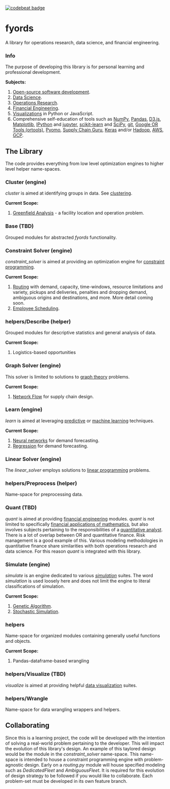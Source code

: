 [![codebeat badge](https://codebeat.co/badges/f72db301-fd66-4c05-b1ca-9b8c8196f06e)](https://codebeat.co/projects/github-com-christopherpryer-fyords-master)
# fyords
A library for operations research, data science, and financial engineering.

### Info
The purpose of developing this library is for personal learning and professional
development.

**Subjects:**

1. [Open-source software development](https://en.wikipedia.org/wiki/Open-source_software_development).
2. [Data Science](https://en.wikipedia.org/wiki/Data_science).
3. [Operations Research](https://en.wikipedia.org/wiki/Operations_research).
4. [Financial Engineering](https://en.wikipedia.org/wiki/Financial_engineering).
5. [Visualizations](https://en.wikipedia.org/wiki/Data_visualization) in Python
or JavaScript.
6. Comprehensive self-education of tools such as [NumPy](https://en.wikipedia.org/wiki/NumPy),
[Pandas](https://en.wikipedia.org/wiki/Pandas_(software)),
[D3.js](https://en.wikipedia.org/wiki/D3.js),
[Matplotlib](https://en.wikipedia.org/wiki/Matplotlib),
[IPython](https://en.wikipedia.org/wiki/IPython) and [jupyter](https://en.wikipedia.org/wiki/Project_Jupyter),
[scikit-learn](https://en.wikipedia.org/wiki/Scikit-learn) and [SciPy](https://en.wikipedia.org/wiki/SciPy),
[git](https://en.wikipedia.org/wiki/Git),
[Google OR Tools (ortools)](https://developers.google.com/optimization/),
[Pyomo](https://en.wikipedia.org/wiki/Pyomo),
[Supply Chain Guru](https://www.llamasoft.com/products/design/supply-chain-guru/),
[Keras](https://en.wikipedia.org/wiki/Keras) and/or [Hadoop](https://en.wikipedia.org/wiki/Apache_Hadoop),
[AWS](https://en.wikipedia.org/wiki/Amazon_Web_Services),
[GCP](https://en.wikipedia.org/wiki/Google_Cloud_Platform).


## The Library
The code provides everything from low level optimization engines to higher level
helper name-spaces.

### Cluster (engine)
*cluster* is aimed at identifying groups in data. See
[clustering](https://en.wikipedia.org/wiki/Cluster_analysis).

**Current Scope:**

1. [Greenfield Analysis](http://supplychaindetective.com/2017/08/12/network-strategy-part-1-greenfield-analysis/) -
a facility location and operation problem.

### Base (TBD)
Grouped modules for abstracted *fyords* functionality.

### Constraint Solver (engine)
*constraint_solver* is aimed at providing an optimization engine for
[constraint programming](https://en.wikipedia.org/wiki/Constraint_programming).

**Current Scope:**

1. [Routing](https://en.wikipedia.org/wiki/Vehicle_routing_problem) with demand,
capacity, time-windows, resource limitations and variety, pickups and
deliveries, penalties and dropping demand, ambiguous origins and destinations,
and more. More detail coming soon.
2. [Employee Scheduling](https://developers.google.com/optimization/scheduling/employee_scheduling).

### helpers/Describe (helper)
Grouped modules for descriptive statistics and general analysis of data.

**Current Scope:**

1. Logistics-based opportunities

### Graph Solver (engine)
This solver is limited to solutions to
[graph theory](https://en.wikipedia.org/wiki/Graph_theory) problems.

**Current Scope:**

1. [Network Flow](https://en.wikipedia.org/wiki/Flow_network) for supply chain
design.

### Learn (engine)
*learn* is aimed at leveraging [predictive](https://en.wikipedia.org/wiki/Predictive_analytics)
or [machine learning](https://en.wikipedia.org/wiki/Machine_learning)
techniques.

**Current Scope:**

1. [Neural networks](https://en.wikipedia.org/wiki/Artificial_neural_network)
for demand forecasting.
2. [Regression](https://en.wikipedia.org/wiki/Regression_analysis) for demand
forecasting.

### Linear Solver (engine)
The *linear_solver* employs solutions to [linear programming](https://en.wikipedia.org/wiki/Linear_programming)
problems.

### helpers/Preprocess (helper)
Name-space for preprocessing data.

### Quant (TBD)
*quant* is aimed at providing [financial engineering](https://en.wikipedia.org/wiki/Financial_engineering)
modules. *quant* is not limited to specifically [financial applications of
mathematics](https://en.wikipedia.org/wiki/Mathematical_finance), but also
involves subjects pertaining to the responsibilities of a [quantitative
analyst](https://en.wikipedia.org/wiki/Quantitative_analyst). There is a lot of
overlap between OR and quantitative finance. Risk management is a good example
of this. Various modeling methodologies in quantitative finance share
similarities with both operations research and data science. For this reason
*quant* is integrated with this library.

### Simulate (engine)
*simulate* is an engine dedicated to various
*[simulation](https://en.wikipedia.org/wiki/Simulation)* suites. The word
*simulation* is used loosely here and does not limit the engine to literal
classifications of simulation.

**Current Scope:**

1. [Genetic Algorithm](https://en.wikipedia.org/wiki/Genetic_algorithm).
2. [Stochastic Simulation](https://en.wikipedia.org/wiki/Stochastic_simulation).

### helpers
Name-space for organized modules containing generally useful functions and
objects.

**Current Scope:**

1. Pandas-dataframe-based wrangling


### helpers/Visualize (TBD)
*visualize* is aimed at providing helpful [data visualization](https://en.wikipedia.org/wiki/Data_visualization)
suites.

### helpers/Wrangle
Name-space for data wrangling wrappers and helpers.

## Collaborating
Since this is a learning project, the code will be developed with the
intention of solving a real-world problem pertaining to the developer. This
will impact the evolution of this library's design. An example of this taylored
design would be the module in the *constraint_solver* name-space. This
name-space is intended to house a constraint programming engine with
problem-agnostic design. Early on a *routing.py* module will house specified
modeling such as *DedicatedFleet* and *AmbiguousFleet*. It is required for this
evolution of design strategy to be followed if you would like to collaborate.
Each problem-set must be developed in its own feature branch.
